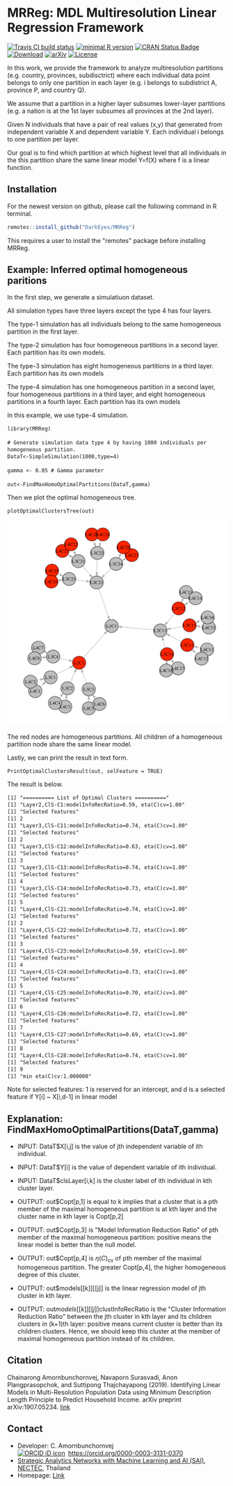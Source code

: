 MRReg: MDL Multiresolution Linear Regression Framework
==========================================================
[![Travis CI build status](https://travis-ci.com/DarkEyes/MRReg.svg?branch=master)](https://travis-ci.com/DarkEyes/MRReg/)
[![minimal R version](https://img.shields.io/badge/R%3E%3D-3.5.0-6666ff.svg)](https://cran.r-project.org/)
[![CRAN Status Badge](https://www.r-pkg.org/badges/version-last-release/MRReg)](https://cran.r-project.org/package=MRReg)
[![Download](https://cranlogs.r-pkg.org/badges/grand-total/MRReg)](https://cran.r-project.org/package=MRReg)
[![arXiv](https://img.shields.io/badge/cs.LG-arXiv%3A1907.05234-B31B1B.svg)](https://arxiv.org/abs/1907.05234/)
[![License](https://img.shields.io/badge/License-MIT-orange.svg)](https://spdx.org/licenses/MIT.html)

 In this work, we provide the framework to analyze multiresolution partitions (e.g. country, provinces, subdisctrict) where each individual data point belongs to only one partition in each layer (e.g. i belongs to subdistrict A, province P, and country Q).

We assume that a partition in a higher layer subsumes lower-layer partitions (e.g. a nation is at the 1st layer subsumes all provinces at the 2nd layer). 

Given N individuals that have a pair of real values (x,y) that generated from  independent variable X and dependent variable Y.
Each individual i belongs to one partition per layer.

Our goal is to find which partition at which highest level that all individuals  in the this partition share the same linear model Y=f(X) where f is a linear function.


Installation
------------

For the newest version on github, please call the following command in R terminal.


``` r
remotes::install_github("DarkEyes/MRReg")
```
This requires a user to install the "remotes" package before installing MRReg.

Example: Inferred optimal homogeneous paritions
----------------------------------------------------------------------------------

In the first step, we generate a simulatiuon dataset.

All simulation types have three layers except the type 4 has four layers.

The type-1 simulation has all individuals belong to the same homogeneous partition in the first layer.

The type-2 simulation has four homogeneous partitions in a second layer. Each partition has its own models.

The type-3 simulation has eight homogeneous partitions in a third layer. Each partition has its own models

The type-4 simulation has one homogeneous partition in a second layer, four homogeneous partitions in a third layer, and eight homogeneous partitions in a fourth layer. Each partition has its own models

In this example, we use type-4 simulation.


```{r}
library(MRReg)

# Generate simulation data type 4 by having 1000 individuals per homogeneous partition.
DataT<-SimpleSimulation(1000,type=4)

gamma <- 0.05 # Gamma parameter

out<-FindMaxHomoOptimalPartitions(DataT,gamma)

```
Then we plot the optimal homogeneous tree.

```{r}
plotOptimalClustersTree(out)
```

<img src="https://github.com/DarkEyes/MRReg/raw/master/man/FIG/Htree.png" width="600">

The red nodes are homogeneous partitions.
All children of a homogeneous partition node share the same linear model.


Lastly, we can print the result in text form.


```{r}
PrintOptimalClustersResult(out, selFeature = TRUE)
```
The result is below.
```{r}
[1] "========== List of Optimal Clusters =========="
[1] "Layer2,ClS-C1:modelInfoRecRatio=0.59, eta(C)cv=1.00"
[1] "Selected features"
[1] 2
[1] "Layer3,ClS-C11:modelInfoRecRatio=0.74, eta(C)cv=1.00"
[1] "Selected features"
[1] 2
[1] "Layer3,ClS-C12:modelInfoRecRatio=0.63, eta(C)cv=1.00"
[1] "Selected features"
[1] 3
[1] "Layer3,ClS-C13:modelInfoRecRatio=0.74, eta(C)cv=1.00"
[1] "Selected features"
[1] 4
[1] "Layer3,ClS-C14:modelInfoRecRatio=0.73, eta(C)cv=1.00"
[1] "Selected features"
[1] 5
[1] "Layer4,ClS-C21:modelInfoRecRatio=0.74, eta(C)cv=1.00"
[1] "Selected features"
[1] 2
[1] "Layer4,ClS-C22:modelInfoRecRatio=0.72, eta(C)cv=1.00"
[1] "Selected features"
[1] 3
[1] "Layer4,ClS-C23:modelInfoRecRatio=0.59, eta(C)cv=1.00"
[1] "Selected features"
[1] 4
[1] "Layer4,ClS-C24:modelInfoRecRatio=0.73, eta(C)cv=1.00"
[1] "Selected features"
[1] 5
[1] "Layer4,ClS-C25:modelInfoRecRatio=0.70, eta(C)cv=1.00"
[1] "Selected features"
[1] 6
[1] "Layer4,ClS-C26:modelInfoRecRatio=0.72, eta(C)cv=1.00"
[1] "Selected features"
[1] 7
[1] "Layer4,ClS-C27:modelInfoRecRatio=0.69, eta(C)cv=1.00"
[1] "Selected features"
[1] 8
[1] "Layer4,ClS-C28:modelInfoRecRatio=0.74, eta(C)cv=1.00"
[1] "Selected features"
[1] 9
[1] "min eta(C)cv:1.000000"
```
Note for selected features: 1 is reserved for an intercept, and d is a selected feature if Y[i] ~ X[i,d-1] in linear model

Explanation: FindMaxHomoOptimalPartitions(DataT,gamma)
----------------------------------------------------------------------------------

- INPUT: DataT$X[i,j] is the value of jth independent variable of ith individual. 
- INPUT: DataT$Y[i] is the value of dependent variable of ith individual. 
- INPUT: DataT$clsLayer[i,k] is the cluster label of ith individual in kth cluster layer.

- OUTPUT: out$Copt[p,1] is equal to k implies that a cluster that is a pth member of the maximal homogeneous partition is at kth layer and the cluster name in kth layer is Copt[p,2]
- OUTPUT: out$Copt[p,3] is "Model Information Reduction Ratio" of pth member of the maximal homogeneous partition: positive means the linear model is better than the null model.
- OUTPUT: out$Copt[p,4] is $\eta( {C} )_{\text{cv}}$  of pth member of the maximal homogeneous partition. The greater Copt[p,4], the higher homogeneous degree of this cluster.
- OUTPUT: out$models[[k]][[j]] is the linear regression model of jth cluster in kth layer.
- OUTPUT: out$models[[k]][[j]]$clustInfoRecRatio is the "Cluster Information Reduction Ratio" between the jth cluster in kth layer and its children clusters in (k+1)th layer: positive means current cluster is better than its children clusters. Hence, we should keep this cluster at the member of maximal homogeneous partition instead of its children. 

Citation
----------------------------------------------------------------------------------
Chainarong Amornbunchornvej, Navaporn Surasvadi, Anon Plangprasopchok, and Suttipong Thajchayapong (2019). Identifying Linear Models in Multi-Resolution Population Data using Minimum Description Length Principle to Predict Household Income. arXiv preprint arXiv:1907.05234. <a href="https://arxiv.org/abs/1907.05234">link</a>

Contact
----------------------------------------------------------------------------------
- Developer: C. Amornbunchornvej<div itemscope itemtype="https://schema.org/Person"><a itemprop="sameAs" content="https://orcid.org/0000-0003-3131-0370" href="https://orcid.org/0000-0003-3131-0370" target="orcid.widget" rel="noopener noreferrer" style="vertical-align:top;"><img src="https://orcid.org/sites/default/files/images/orcid_16x16.png" style="width:1em;margin-right:.5em;" alt="ORCID iD icon">https://orcid.org/0000-0003-3131-0370</a></div>
- <a href="https://www.nectec.or.th/en/research/dsaru/dsarg-sai.html">Strategic Analytics Networks with Machine Learning and AI (SAI)</a>, <a href="https://www.nectec.or.th/en/">NECTEC</a>, Thailand
- Homepage: <a href="https://sites.google.com/view/amornbunchornvej/home">Link</a>
 
